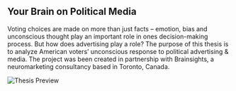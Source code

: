 ## Your Brain on Political Media
Voting choices are made on more than just facts – emotion, bias and unconscious thought play an important role in ones decision-making process. But how does advertising play a role? The purpose of this thesis is to analyze American voters’ unconscious response to political advertising & media. The project was been created in partnership with Brainsights, a neuromarketing consultancy based in Toronto, Canada.

![Thesis Preview](https://github.com/lulujordanna/thesis/blob/master/preview.png)
